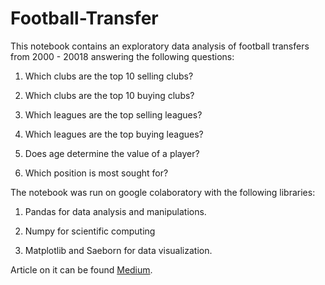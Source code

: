 # Football-Transfer
This notebook contains an exploratory data analysis of football transfers from 2000 - 20018 answering the following questions:

1. Which clubs are the top 10 selling clubs?

2. Which clubs are the top 10 buying clubs?

3. Which leagues are the top selling leagues?

4. Which leagues are the top buying leagues?

5. Does age determine the value of a player?

6. Which position is most sought for?

The notebook was run on google colaboratory with the following libraries:

1. Pandas for data analysis and manipulations.

2. Numpy for scientific computing

3. Matplotlib and Saeborn for data visualization.

Article on it can be found [Medium](https://nwosunneoma.medium.com/eda-on-football-transfers-between-200-2018-a004e06ef087).
